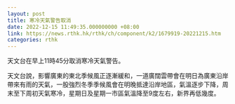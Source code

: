 ```yaml
---
layout: post
title: 寒冷天氣警告取消
date: 2022-12-15 11:49:35.000000000 +08:00
link: https://news.rthk.hk/rthk/ch/component/k2/1679919-20221215.htm
categories: rthk
---
```


天文台在早上11時45分取消寒冷天氣警告。

天文台說，影響廣東的東北季候風正逐漸緩和，一道廣闊雲帶會在明日為廣東沿岸帶來有雨的天氣，一股強烈冬季季候風會在明晚抵達沿岸地區，氣溫逐步下降，周末至下周初天氣寒冷，星期日及星期一市區氣溫降至9度左右，新界再低幾度。

